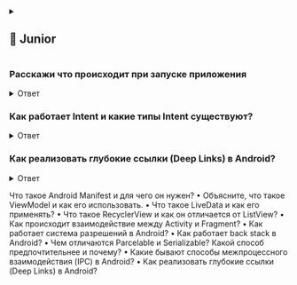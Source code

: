 
<details>
  <summary><h2> 🌱 Junior </h2></summary>

  <details>
  <summary> Каковы основные компоненты Android и для чего они нужны? </summary>

> Activity, Services, Broadcast Receiver, Content Provider

</details>

 
</details>







### **Расскажи что происходит при запуске приложения**

<details>
  <summary> Ответ </summary>

> 1. Запуск процесса
```
Когда пользователь запускает приложение, операционная система Android создает новый процесс (если он еще не существует) и выделяет для него ресурсы.
Каждое приложение в Android работает в изолированном процессе с собственной виртуальной машиной (ART/Dalvik).
```
> 2. Загрузка приложения
```
Система загружает код приложения из APK-файла.
Загружаются ресурсы приложения (изображения, строки, макеты и т.д.).
```
> 3. Создание объекта Application
```
Если в приложении есть пользовательский класс, унаследованный от Application, система создает его экземпляр.
В этом классе можно выполнить инициализацию глобальных переменных или библиотек (например, Firebase, аналитика и т.д.).
```
> 4. Запуск стартовой Activity
```
Система определяет, какая Activity должна быть запущена первой (указана в манифесте в теге <intent-filter> с действием MAIN и категорией LAUNCHER).
Создается экземпляр этой Activity.
```
> 5. Жизненный цикл Activity
```
OnCreate() - onStart() - OnResume()
```
> 6.  Отображение интерфейса\Работа приложения\Фоновые процессы
> 7.  Заверншение работы

</details>

### Как работает Intent и какие типы Intent существуют? 

<details>
  <summary> Ответ </summary>

> Intent работает как сообщение, которое передается системе Android, чтобы выполнить какое-либо действие. Система анализирует Intent и находит подходящий компонент (Activity, Service, BroadcastReceiver) для его обработки.

<details>
  <summary> Виды интентов </summary>

<details>
  <summary> Явный Intent (Explicit Intent) </summary>
 
- Указывает конкретный компонент (класс), который должен быть запущен.
- Используется для взаимодействия внутри приложения.

Пример:
```
val intent = Intent(this, SecondActivity::class.java)
startActivity(intent)

```

</details>

<details>
  <summary> Неявный Intent (Implicit Intent) </summary>

> Описывает действие, которое нужно выполнить, и система сама находит подходящий компонент (например, браузер, галерею, другое приложение).

**Может содержать:**

Действие (Action) – ACTION_VIEW, ACTION_SEND и т. д.\
Данные (Data) – URI (например, http://, tel:, content://).\
Тип данных (Type) – MIME-тип (text/plain, image/jpeg).\
Категория (Category) – CATEGORY_BROWSABLE, CATEGORY_LAUNCHER.\

Пример:
```
kotlin
val intent = Intent(Intent.ACTION_VIEW, Uri.parse("https://google.com"))
startActivity(intent)
```

</details>

<details>
  <summary> Broadcast Intent  </summary>

> Используется для отправки широковещательных сообщений через sendBroadcast().

Пример:
```
java
Intent intent = new Intent("com.example.CUSTOM_ACTION");
sendBroadcast(intent);
```

</details>

<details>
  <summary> PendingIntent  </summary>

> Это Intent, который может быть выполнен другим приложением от имени вашего приложения (например, уведомления или AlarmManager).

Пример:
```
java
PendingIntent pendingIntent = PendingIntent.getActivity(this, 0, intent, PendingIntent.FLAG_IMMUTABLE);
```

</details>

</details>

<details>
  <summary> Основные действия (Actions) в Intent  </summary>
 
- Intent.ACTION_VIEW – открыть данные (веб-страницу, карту, изображение).
- Intent.ACTION_SEND – отправить данные (текст, изображение).
- Intent.ACTION_DIAL – набрать номер в телефонном приложении)
- Intent.ACTION_MAIN – главная точка входа (используется в манифесте для LAUNCHER).

</details>

<details>
  <summary> Как система находит подходящий компонент?  </summary>

> Для неявных Intent система использует Intent Filter, объявленные в AndroidManifest.xml. Например:

```
xml
<activity android:name=".ShareActivity">
    <intent-filter>
        <action android:name="android.intent.action.SEND" />
        <category android:name="android.intent.category.DEFAULT" />
        <data android:mimeType="text/plain" />
    </intent-filter>
</activity>
```

</details>

</details>


### **Как реализовать глубокие ссылки (Deep Links) в Android?**

<details>
  <summary> Ответ </summary>
  
> Глубокие ссылки (Deep Links) позволяют открывать определенные экраны или контент в приложении из внешних источников (веб).\
> Подключаем manifest -  добавляем intent-фильтры\
> Обрабатываем в коде

</details>

 Что такое Android Manifest и для чего он нужен? 
• Объясните, что такое ViewModel и как его использовать. 
• Что такое LiveData и как его применять? 
• Что такое RecyclerView и как он отличается от ListView? 
• Как происходит взаимодействие между Activity и Fragment? 
• Как работает система разрешений в Android? 
• Как работает back stack в Android? 
• Чем отличаются Parcelable и Serializable? Какой способ предпочтительнее и 
почему? 
• Какие бывают способы межпроцессного взаимодействия (IPC) в Android? 
• Как реализовать глубокие ссылки (Deep Links) в Android? 

</details>

